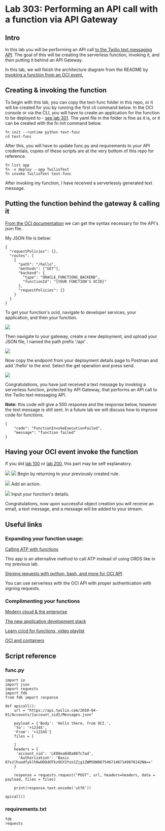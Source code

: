 # Lab 303: Performing an API call with a function via API Gateway

## Intro

In this lab you will be performing an API call 
[to the Twilio text messaging API](https://www.twilio.com/docs/sms/send-messages). The goal of this will be creating the serverless function, invoking it, and then putting it behind an API Gateway.

In this lab, we will finish the architecture diagram from the README by [invoking a function from an OCI event.](https://blogs.oracle.com/developers/oracle-functions-invoking-functions-automatically-with-cloud-events)

## Creating & invoking the function

To begin with this lab, you can copy the text-func folder in this repo, or it will be created for you by running the first cli command below. In the OCI console or via the CLI, you will have to create an application for the function to be deployed to - [see lab 301](https://github.com/GaryHostt/OCI_DevOps/blob/master/Lab302.md). The yaml file in the folder is fine as it is, or it can be created with the fn init command below. 
```
fn init --runtime python text-func
cd text-func
```
After this, you will have to update func.py and requirements to your API credentials, copies of these scripts are at the very bottom of this repo for reference. 
```
fn list app
fn -v deploy --app TwilioText
fn invoke TwilioText text-func
```
After invoking my function, I have received a serverlessly generated text message.

## Putting the function behind the gateway & calling it

[From the OCI documentation](https://docs.cloud.oracle.com/en-us/iaas/Content/APIGateway/Tasks/apigatewayusingfunctionsbackend.htm) we can get the syntax necessary for the API's json file.

My JSON file is below:

```
{
  "requestPolicies": {},
  "routes": [
    {
      "path": "/hello",
      "methods": ["GET"],
      "backend": {
        "type": "ORACLE_FUNCTIONS_BACKEND",
        "functionId": "{YOUR FUNCTION'S OCID}"
      },
      "requestPolicies": {}
    }
  ]
}
```

To get your function's ocid, navigate to developer services, your application, and then your function. 

![](screenshots/24.png)

Then navigate to your gateway, create a new deployment, and upload your JSON file, I named the path prefix '/api' .

![](screenshots/23.png)

Now copy the endpoint from your deployment details page to Postman and add '/hello' to the end. Select the get operation and press send. 

![](screenshots/25.jpg)

Congratulations, you have just received a text message by invoking a serverless function, protected by API Gateway, that performs an API call to the Twilio text messaging API.

**Note:** this code will give a 500 response and the response below, however the text message is still sent. In a future lab we will discuss how to improve code for functions. 

```
{
    "code": "FunctionInvokeExecutionFailed",
    "message": "function failed"
}
```
## Having your OCI event invoke the function

If you did [lab 100](https://github.com/GaryHostt/OCI_DevOps/blob/master/Lab100.md) or [lab 200](https://github.com/GaryHostt/OCI_DevOps/blob/master/Lab200.md), this part may be self explanatory. 

![](screenshots/30.png) 
![](screenshots/31.png) 
Begin by returning to your previously created rule.

![](screenshots/32.png) 
Add an action. 

![](screenshots/33.png) 
Input your function's details. 

Congratulations, now upon successful object creation you will receive an email, a text message, and a message will be added to your stream. 

## Useful links

### Expanding your function usage: 

[Calling ATP with functions](https://blogs.oracle.com/developers/oracle-functions-connecting-to-an-atp-database-revisited)

This app is an alternative method to call ATP instead of using ORDS like in my previous lab.

[Signing requests with python, bash, and more for OCI API](https://docs.cloud.oracle.com/iaas/Content/API/Concepts/signingrequests.htm#Bash)

You can use serverless with the OCI API with proper authentication with signing requests.

### Complimenting your functions
[Modern cloud & the enterprise](https://blogs.oracle.com/cloud-infrastructure/agroscout-improves-development-and-devops-with-oracle-cloud-native-services)

[The new application development stack](
https://blogs.oracle.com/developers/meet-the-new-application-development-stack-kubernetes-serverless-registry-cicd-java)

[Learn ci/cd for functions, video playlist](https://learn.oracle.com/ols/course/cicd-automation-with-oracle-functions/37192/65159)

[OCI and containers](https://developer.oracle.com/cloud-native/)

## Script reference

### func.py
```
import io
import json
import requests
import fdk
from fdk import response

def apicall():
    url = "https://api.twilio.com/2010-04-01/Accounts/{account_sid}/Messages.json"

    payload = {'Body': 'Hello there, from OCI.',
    'To': '+12345',
    'From': '+12345'}
    files = [

    ]
    headers = {
     'account_sid': 'LK88ea8d8a087c7ad',
      'Authorization': 'Basic 87vzlhuadfyklh8wODQ4OTkzOGY2Yzo1Zjg1ZWM5OW08754671487149876142NA=='
    }

    response = requests.request("POST", url, headers=headers, data = payload, files = files)

    print(response.text.encode('utf8'))

apicall()

```
### requirements.txt
```
fdk
requests
```





